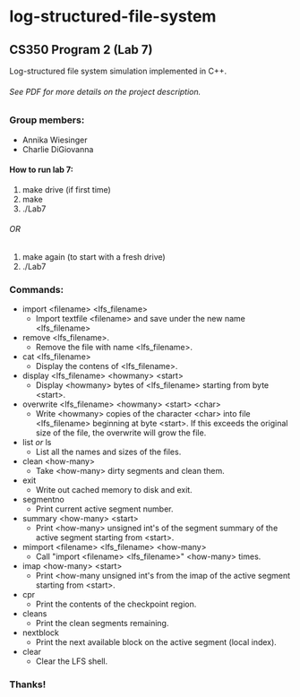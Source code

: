 # log-structured-file-system

## CS350 Program 2 (Lab 7)

Log-structured file system simulation implemented in C++.

###### See PDF for more details on the project description.

### Group members:
 * Annika Wiesinger
 * Charlie DiGiovanna

#### How to run lab 7:
1. make drive (if first time)
2. make
3. ./Lab7

###### OR

1. make again (to start with a fresh drive)
2. ./Lab7

### Commands:
 * import \<filename> \<lfs_filename>
 	* Import textfile \<filename> and save under the new name \<lfs_filename>
 * remove \<lfs_filename>.
 	* Remove the file with name \<lfs_filename>.
 * cat \<lfs_filename>
  	* Display the contens of \<lfs_filename>.
 * display \<lfs_filename> \<howmany> \<start>
  	* Display \<howmany> bytes of \<lfs_filename> starting from byte \<start>.
 * overwrite \<lfs_filename> \<howmany> \<start> \<char>
  	* Write \<howmany> copies of the character \<char> into file \<lfs_filename> beginning at byte \<start>. If this exceeds the original size of the file, the overwrite will grow the file.
 * list _or_ ls
  	* List all the names and sizes of the files.
 * clean \<how-many>
  	* Take \<how-many> dirty segments and clean them.
 * exit
  	* Write out cached memory to disk and exit.
 * segmentno
  	* Print current active segment number.
 * summary \<how-many> \<start>
  	* Print \<how-many> unsigned int's of the segment summary of the active segment starting from \<start>.
 * mimport \<filename> \<lfs_filename> \<how-many>
  	* Call "import \<filename> \<lfs_filename>" \<how-many> times.
 * imap \<how-many> \<start>
  	* Print \<how-many unsigned int's from the imap of the active segment starting from \<start>.
 * cpr
  	* Print the contents of the checkpoint region.
 * cleans
  	* Print the clean segments remaining.
 * nextblock
  	* Print the next available block on the active segment (local index).
 * clear
  	* Clear the LFS shell.

### Thanks!
